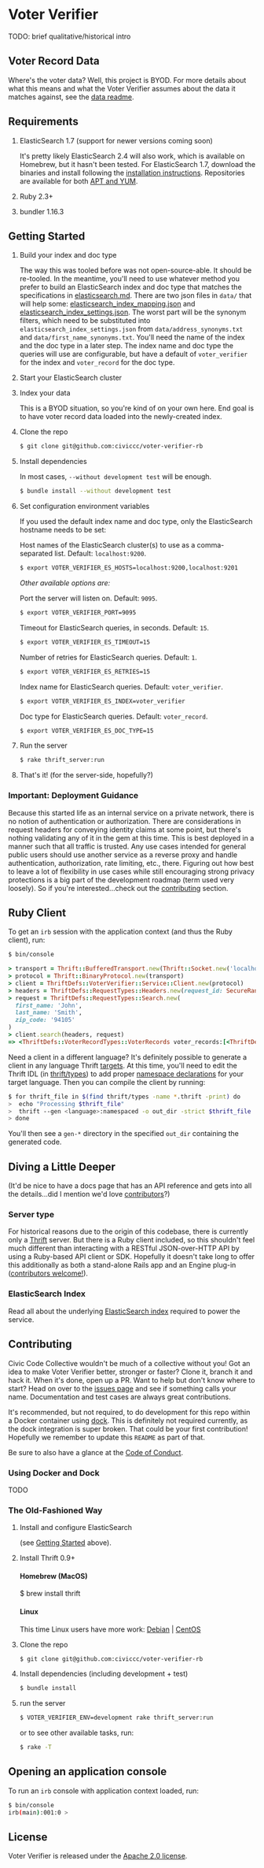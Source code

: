Voter Verifier
====================

TODO: brief qualitative/historical intro

Voter Record Data
------------------
Where's the voter data? Well, this project is BYOD. For more details about what this means and what the Voter Verifier assumes about the data it matches against, see the [data readme](./DATA_README.md).

Requirements
------------
1. ElasticSearch 1.7 (support for newer versions coming soon)

    It's pretty likely ElasticSearch 2.4 will also work, which is available on Homebrew, but it hasn't been tested. For ElasticSearch 1.7, download the binaries and install following the [installation instructions](https://www.elastic.co/guide/en/elasticsearch/reference/1.7/_installation.html). Repositories are available for both [APT and YUM](https://www.elastic.co/guide/en/elasticsearch/reference/1.7/setup-repositories.html).

1. Ruby 2.3+
1. bundler 1.16.3

Getting Started
---------------
1. Build your index and doc type

    The way this was tooled before was not open-source-able. It should be re-tooled. In the meantime, you'll need to use whatever method you prefer to build an ElasticSearch index and doc type that matches the specifications in [elasticsearch.md](./elasticsearch.md). There are two json files in `data/` that will help some: [elasticsearch_index_mapping.json](./data/elasticsearch_index_mapping.json) and [elasticsearch_index_settings.json](./data/elasticsearch_index_settings.json). The worst part will be the synonym filters, which need to be substituted into `elasticsearch_index_settings.json` from `data/address_synonyms.txt` and `data/first_name_synonyms.txt`. You'll need the name of the index and the doc type in a later step. The index name and doc type the queries will use are configurable, but have a default of `voter_verifier` for the index and `voter_record` for the doc type.

1. Start your ElasticSearch cluster

1. Index your data

    This is a BYOD situation, so you're kind of on your own here. End goal is to have voter record data loaded into the newly-created index.

1. Clone the repo

    ```bash
    $ git clone git@github.com:civiccc/voter-verifier-rb
    ```

1. Install dependencies

    In most cases, `--without development test` will be enough.

    ```bash
    $ bundle install --without development test
    ```

1. Set configuration environment variables

    If you used the default index name and doc type, only the ElasticSearch hostname needs to be set:

    Host names of the ElasticSearch cluster(s) to use as a comma-separated list. Default: `localhost:9200`.

    ```bash
    $ export VOTER_VERIFIER_ES_HOSTS=localhost:9200,localhost:9201
    ```

    *Other available options are:*

    Port the server will listen on. Default: `9095`.

    ```bash
    $ export VOTER_VERIFIER_PORT=9095
    ```

    Timeout for ElasticSearch queries, in seconds. Default: `15`.

    ```bash
    $ export VOTER_VERIFIER_ES_TIMEOUT=15
    ```

    Number of retries for ElasticSearch queries. Default: `1`.

    ```bash
    $ export VOTER_VERIFIER_ES_RETRIES=15
    ```

    Index name for ElasticSearch queries. Default: `voter_verifier`.

    ```bash
    $ export VOTER_VERIFIER_ES_INDEX=voter_verifier
    ```

    Doc type for ElasticSearch queries. Default: `voter_record`.

    ```bash
    $ export VOTER_VERIFIER_ES_DOC_TYPE=15
    ```

1. Run the server

    ```bash
    $ rake thrift_server:run
    ```

1. That's it! (for the server-side, hopefully?)

### Important: Deployment Guidance
Because this started life as an internal service on a private network, there is no notion of authentication or authorization. There are considerations in request headers for conveying identity claims at some point, but there's nothing validating any of it in the gem at this time. This is best deployed in a manner such that all traffic is trusted. Any use cases intended for general public users should use another service as a reverse proxy and handle authentication, authorization, rate limiting, etc., there. Figuring out how best to leave a lot of flexibility in use cases while still encouraging strong privacy protections is a big part of the development roadmap (term used very loosely). So if you're interested...check out the [contributing](#contributing) section.

Ruby Client
------------
To get an `irb` session with the application context (and thus the Ruby client), run:

```bash
$ bin/console
```

```ruby
> transport = Thrift::BufferedTransport.new(Thrift::Socket.new('localhost', <SERVER PORT>))
> protocol = Thrift::BinaryProtocol.new(transport)
> client = ThriftDefs::VoterVerifier::Service::Client.new(protocol)
> headers = ThriftDefs::RequestTypes::Headers.new(request_id: SecureRandom.uuid)
> request = ThriftDefs::RequestTypes::Search.new(
  first_name: 'John',
  last_name: 'Smith',
  zip_code: '94105'
)
> client.search(headers, request)
=> <ThriftDefs::VoterRecordTypes::VoterRecords voter_records:[<ThriftDefs::VoterRecordTypes::VoterRecord first_name: 'John', last_name: 'Smith'...>...]>
```

Need a client in a different language? It's definitely possible to generate a client in any language Thrift [targets](https://thrift.apache.org/docs/Languages). At this time, you'll need to edit the Thrift IDL (in [thrift/types](./thrift/types)) to add proper [namespace declarations](https://diwakergupta.github.io/thrift-missing-guide/#_namespaces) for your target language. Then you can compile the client by running:

```bash
$ for thrift_file in $(find thrift/types -name *.thrift -print) do
>  echo "Processing $thrift_file"
>  thrift --gen <language>:namespaced -o out_dir -strict $thrift_file
> done
```

You'll then see a `gen-*` directory in the specified `out_dir` containing the generated code.

Diving a Little Deeper
----------------------
(It'd be nice to have a docs page that has an API reference and gets into all the details...did I mention we'd love [contributors](#contributing)?)

### Server type
For historical reasons due to the origin of this codebase, there is currently only a [Thrift](https://thrift.apache.org/) server. But there is a Ruby client included, so this shouldn't feel much different than interacting with a RESTful JSON-over-HTTP API by using a Ruby-based API client or SDK. Hopefully it doesn't take long to offer this additionally as both a stand-alone Rails app and an Engine plug-in ([contributors welcome!](#contributing)).

### ElasticSearch Index
Read all about the underlying [ElasticSearch index](./elasticsearch.md) required to power the service.

Contributing
-------------
Civic Code Collective wouldn't be much of a collective without you! Got an idea to make Voter Verifier better, stronger or faster? Clone it, branch it and hack it. When it's done, open up a PR. Want to help but don't know where to start? Head on over to the [issues page](https://github.com/civiccc/voter-verifier/issues) and see if something calls your name. Documentation and test cases are always great contributions.

It's recommended, but not required, to do development for this repo within a Docker container using [dock](https://github.com/brigade/dock). This is definitely not required currently, as the dock integration is super broken. That could be your first contribution! Hopefully we remember to update this `README` as part of that.

Be sure to also have a glance at the [Code of Conduct](./contributing.md).

### Using Docker and Dock
TODO

### The Old-Fashioned Way
1. Install and configure ElasticSearch

    (see [Getting Started](#getting-started) above).

1. Install Thrift 0.9+

    #### Homebrew (MacOS)

    $ brew install thrift

    #### Linux

    This time Linux users have more work: [Debian](https://thrift.apache.org/docs/install/debian) | [CentOS](https://thrift.apache.org/docs/install/centos)

1. Clone the repo

    ```bash
    $ git clone git@github.com:civiccc/voter-verifier-rb
    ```

1. Install dependencies (including development + test)

    ```bash
    $ bundle install
    ```

1. run the server

    ```bash
    $ VOTER_VERIFIER_ENV=development rake thrift_server:run
    ```

    or to see other available tasks, run:

    ```bash
    $ rake -T
    ```

Opening an application console
---------------------------------------

To run an `irb` console with application context loaded, run:

```bash
$ bin/console
irb(main):001:0 >
```

License
-------
Voter Verifier is released under the [Apache 2.0 license](https://opensource.org/licenses/Apache-2.0).
